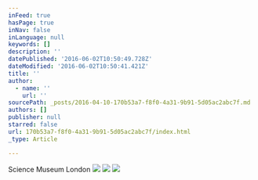 ```yaml
---
inFeed: true
hasPage: true
inNav: false
inLanguage: null
keywords: []
description: ''
datePublished: '2016-06-02T10:50:49.728Z'
dateModified: '2016-06-02T10:50:41.421Z'
title: ''
author:
  - name: ''
    url: ''
sourcePath: _posts/2016-04-10-170b53a7-f8f0-4a31-9b91-5d05ac2abc7f.md
authors: []
publisher: null
starred: false
url: 170b53a7-f8f0-4a31-9b91-5d05ac2abc7f/index.html
_type: Article

---
```

Science Museum London
![](https://s3-us-west-2.amazonaws.com/the-grid-img/p/a30b525fdcd809cb3af97b7a0fcfa33002ccfd28.jpg)
![](https://the-grid-user-content.s3-us-west-2.amazonaws.com/79c53ef9-e645-4a44-a604-54592f927a00.jpg)
![](https://s3-us-west-2.amazonaws.com/the-grid-img/p/5290e2f689316dcda2aff4cc21a968281c58e873.jpg)